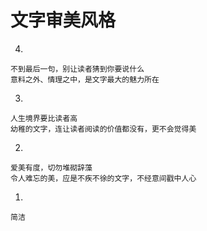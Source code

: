 # 文字审美风格

4.

	不到最后一句，别让读者猜到你要说什么
	意料之外、情理之中，是文字最大的魅力所在
3.

	人生境界要比读者高
	幼稚的文字，连让读者阅读的价值都没有，更不会觉得美

2.

	爱美有度，切勿堆砌辞藻
	令人难忘的美，应是不疾不徐的文字，不经意间戳中人心
1.

	简洁
